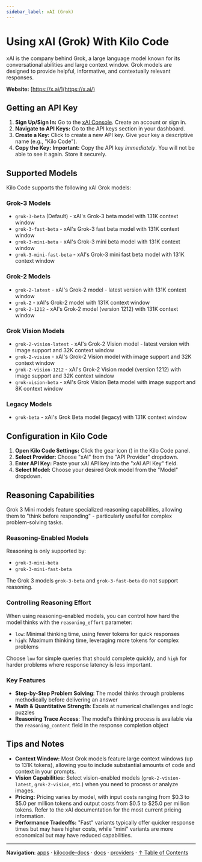 ```yaml
---
sidebar_label: xAI (Grok)
---
```


# Using xAI (Grok) With Kilo Code

xAI is the company behind Grok, a large language model known for its conversational abilities and large context window. Grok models are designed to provide helpful, informative, and contextually relevant responses.

**Website:** [https://x.ai/](https://x.ai/)

## Getting an API Key

1.  **Sign Up/Sign In:** Go to the [xAI Console](https://console.x.ai/). Create an account or sign in.
2.  **Navigate to API Keys:** Go to the API keys section in your dashboard.
3.  **Create a Key:** Click to create a new API key. Give your key a descriptive name (e.g., "Kilo Code").
4.  **Copy the Key:** **Important:** Copy the API key _immediately_. You will not be able to see it again. Store it securely.

## Supported Models

Kilo Code supports the following xAI Grok models:

### Grok-3 Models

- `grok-3-beta` (Default) - xAI's Grok-3 beta model with 131K context window
- `grok-3-fast-beta` - xAI's Grok-3 fast beta model with 131K context window
- `grok-3-mini-beta` - xAI's Grok-3 mini beta model with 131K context window
- `grok-3-mini-fast-beta` - xAI's Grok-3 mini fast beta model with 131K context window

### Grok-2 Models

- `grok-2-latest` - xAI's Grok-2 model - latest version with 131K context window
- `grok-2` - xAI's Grok-2 model with 131K context window
- `grok-2-1212` - xAI's Grok-2 model (version 1212) with 131K context window

### Grok Vision Models

- `grok-2-vision-latest` - xAI's Grok-2 Vision model - latest version with image support and 32K context window
- `grok-2-vision` - xAI's Grok-2 Vision model with image support and 32K context window
- `grok-2-vision-1212` - xAI's Grok-2 Vision model (version 1212) with image support and 32K context window
- `grok-vision-beta` - xAI's Grok Vision Beta model with image support and 8K context window

### Legacy Models

- `grok-beta` - xAI's Grok Beta model (legacy) with 131K context window

## Configuration in Kilo Code

1.  **Open Kilo Code Settings:** Click the gear icon (<Codicon name="gear" />) in the Kilo Code panel.
2.  **Select Provider:** Choose "xAI" from the "API Provider" dropdown.
3.  **Enter API Key:** Paste your xAI API key into the "xAI API Key" field.
4.  **Select Model:** Choose your desired Grok model from the "Model" dropdown.

## Reasoning Capabilities

Grok 3 Mini models feature specialized reasoning capabilities, allowing them to "think before responding" - particularly useful for complex problem-solving tasks.

### Reasoning-Enabled Models

Reasoning is only supported by:

- `grok-3-mini-beta`
- `grok-3-mini-fast-beta`

The Grok 3 models `grok-3-beta` and `grok-3-fast-beta` do not support reasoning.

### Controlling Reasoning Effort

When using reasoning-enabled models, you can control how hard the model thinks with the `reasoning_effort` parameter:

- `low`: Minimal thinking time, using fewer tokens for quick responses
- `high`: Maximum thinking time, leveraging more tokens for complex problems

Choose `low` for simple queries that should complete quickly, and `high` for harder problems where response latency is less important.

### Key Features

- **Step-by-Step Problem Solving**: The model thinks through problems methodically before delivering an answer
- **Math & Quantitative Strength**: Excels at numerical challenges and logic puzzles
- **Reasoning Trace Access**: The model's thinking process is available via the `reasoning_content` field in the response completion object

## Tips and Notes

- **Context Window:** Most Grok models feature large context windows (up to 131K tokens), allowing you to include substantial amounts of code and context in your prompts.
- **Vision Capabilities:** Select vision-enabled models (`grok-2-vision-latest`, `grok-2-vision`, etc.) when you need to process or analyze images.
- **Pricing:** Pricing varies by model, with input costs ranging from $0.3 to $5.0 per million tokens and output costs from $0.5 to $25.0 per million tokens. Refer to the xAI documentation for the most current pricing information.
- **Performance Tradeoffs:** "Fast" variants typically offer quicker response times but may have higher costs, while "mini" variants are more economical but may have reduced capabilities.

---

**Navigation**: [apps](../../../../apps/) · [kilocode-docs](../../../apps/kilocode-docs/) · [docs](../../apps/kilocode-docs/docs/) · [providers](../apps/kilocode-docs/docs/providers/) · [↑ Table of Contents](#xai)
